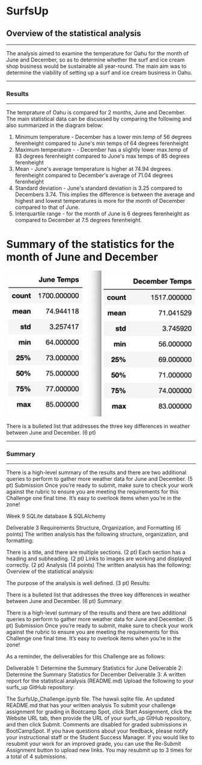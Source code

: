 # SurfsUp

## Overview of the statistical analysis
___

The analysis aimed to examine the temperature for Oahu for the month of June and December, so as to determine whether the surf and ice cream shop business would be sustainable all year-round. The main aim was to determine the viability of setting up a surf and ice cream business in Oahu.

___

### Results
___

The temprature of Oahu is compared for 2 months, June and December. The main statistical data can be discussed by comparing the following and also summarized in the diagram below: 

1. Minimum temperature - December has a lower min.temp of 56 degrees ferenheight compared to June's min temps of 64 degrees ferenheight 
2. Maximum temperature -  - December has a slightly lower max.temp of 83 degrees ferenheight compared to June's max temps of 85 degrees ferenheight 
3. Mean - June's average temperature is higher at 74.94 degrees ferenheight compared to December's average of 71.04 degrees ferenheight
4. Standard deviation - June's standard deviation is 3.25 compared to Decembers 3.74. This implies the difference is between the average and highest and lowest temperatures is more for the month of December compared to that of June.
5. Interquartile range - for the month of June is 6 degrees ferenheight as compared to December at 7.5 degrees ferenheight.


# Summary of the statistics for the month of June and December

![SurfsUP](https://github.com/fareenamughal/surfs_up/blob/8c837e723f72f5d45aee8590ba0627224b03709d/June%20&%20Dec%20Temprature%20Stats.png)



There is a bulleted list that addresses the three key differences in weather between June and December. (6 pt)
___

### Summary
___



There is a high-level summary of the results and there are two additional queries to perform to gather more weather data for June and December. (5 pt)
Submission
Once you’re ready to submit, make sure to check your work against the rubric to ensure you are meeting the requirements for this Challenge one final time. It’s easy to overlook items when you’re in the zone!





Week 9 SQLite database &amp; SQLAlchemy

Deliverable 3 Requirements
Structure, Organization, and Formatting (6 points)
The written analysis has the following structure, organization, and formatting:

There is a title, and there are multiple sections. (2 pt)
Each section has a heading and subheading. (2 pt)
Links to images are working and displayed correctly. (2 pt)
Analysis (14 points)
The written analysis has the following:
Overview of the statistical analysis:

The purpose of the analysis is well defined. (3 pt)
Results:

There is a bulleted list that addresses the three key differences in weather between June and December. (6 pt)
Summary:

There is a high-level summary of the results and there are two additional queries to perform to gather more weather data for June and December. (5 pt)
Submission
Once you’re ready to submit, make sure to check your work against the rubric to ensure you are meeting the requirements for this Challenge one final time. It’s easy to overlook items when you’re in the zone!

As a reminder, the deliverables for this Challenge are as follows:

Deliverable 1: Determine the Summary Statistics for June
Deliverable 2: Determine the Summary Statistics for December
Deliverable 3: A written report for the statistical analysis (README.md)
Upload the following to your surfs_up GitHub repository:

The SurfsUp_Challenge.ipynb file.
The hawaii.sqlite file.
An updated README.md that has your written analysis
To submit your challenge assignment for grading in Bootcamp Spot, click Start Assignment, click the Website URL tab, then provide the URL of your surfs_up GitHub repository, and then click Submit. Comments are disabled for graded submissions in BootCampSpot. If you have questions about your feedback, please notify your instructional staff or the Student Success Manager. If you would like to resubmit your work for an improved grade, you can use the Re-Submit Assignment button to upload new links. You may resubmit up to 3 times for a total of 4 submissions.



